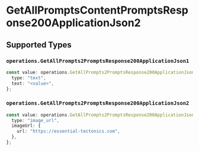 # GetAllPromptsContentPromptsResponse200ApplicationJson2


## Supported Types

### `operations.GetAllPrompts2PromptsResponse200ApplicationJson1`

```typescript
const value: operations.GetAllPrompts2PromptsResponse200ApplicationJson1 = {
  type: "text",
  text: "<value>",
};
```

### `operations.GetAllPrompts2PromptsResponse200ApplicationJson2`

```typescript
const value: operations.GetAllPrompts2PromptsResponse200ApplicationJson2 = {
  type: "image_url",
  imageUrl: {
    url: "https://essential-tectonics.com",
  },
};
```

